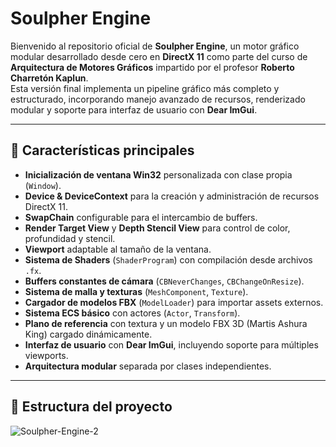 # Soulpher Engine

Bienvenido al repositorio oficial de **Soulpher Engine**, un motor gráfico modular desarrollado desde cero en **DirectX 11** como parte del curso de **Arquitectura de Motores Gráficos** impartido por el profesor **Roberto Charretón Kaplun**.  
Esta versión final implementa un pipeline gráfico más completo y estructurado, incorporando manejo avanzado de recursos, renderizado modular y soporte para interfaz de usuario con **Dear ImGui**.

---

## 🚀 Características principales

- **Inicialización de ventana Win32** personalizada con clase propia (`Window`).
- **Device & DeviceContext** para la creación y administración de recursos DirectX 11.
- **SwapChain** configurable para el intercambio de buffers.
- **Render Target View** y **Depth Stencil View** para control de color, profundidad y stencil.
- **Viewport** adaptable al tamaño de la ventana.
- **Sistema de Shaders** (`ShaderProgram`) con compilación desde archivos `.fx`.
- **Buffers constantes de cámara** (`CBNeverChanges`, `CBChangeOnResize`).
- **Sistema de malla y texturas** (`MeshComponent`, `Texture`).
- **Cargador de modelos FBX** (`ModelLoader`) para importar assets externos.
- **Sistema ECS básico** con actores (`Actor`, `Transform`).
- **Plano de referencia** con textura y un modelo FBX 3D (Martis Ashura King) cargado dinámicamente.
- **Interfaz de usuario** con **Dear ImGui**, incluyendo soporte para múltiples viewports.
- **Arquitectura modular** separada por clases independientes.

---

## 📂 Estructura del proyecto



![Soulpher-Engine-2](https://github.com/user-attachments/assets/56045229-0796-4791-a405-babeee5f21dc)
